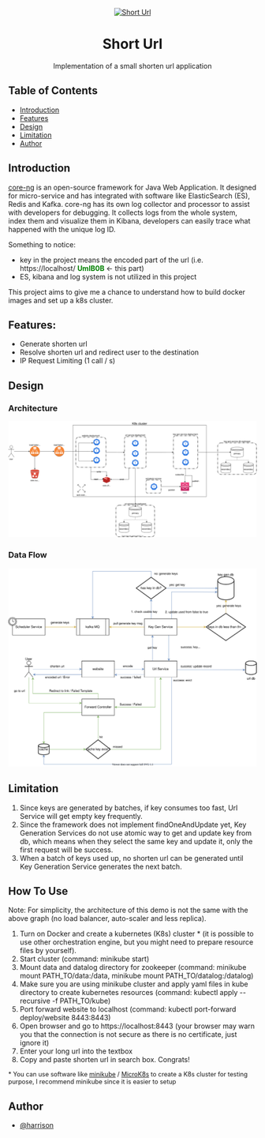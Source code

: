 <p align="center">
    <a href="" width="200" rel="noopener">
    <img src="https://image.flaticon.com/icons/svg/825/825250.svg"  width="200" alt="Short Url"></a>
</p>

<h1 align="center">Short Url</h1>

<p align="center">Implementation of a small shorten url application</p>

## Table of Contents

- [Introduction](#introduction)
- [Features](#features)
- [Design](#design)
- [Limitation](#limitation)
- [Author](#author)

## Introduction

<a href="https://github.com/neowu/core-ng-project">core-ng</a> is an open-source framework for Java Web Application. It designed for micro-service and has integrated with software like ElasticSearch (ES), Redis and Kafka. core-ng has its own log collector and processor to assist with developers for
debugging. It collects logs from the whole system, index them and visualize them in Kibana, developers can easily trace what happened with the unique log ID.

Something to notice:

- key in the project means the encoded part of the url (i.e. https://localhost/ <b style='color: green'>UmlB0B</b> <- this part)
- ES, kibana and log system is not utilized in this project

This project aims to give me a chance to understand how to build docker images and set up a k8s cluster.

## Features:

- Generate shorten url
- Resolve shorten url and redirect user to the destination
- IP Request Limiting (1 call / s)

## Design

### Architecture ###

![](graph/architecture.svg)

### Data Flow ###

![](graph/flow.svg)

## Limitation

1. Since keys are generated by batches, if key consumes too fast, Url Service will get empty key frequently.
2. Since the framework does not implement findOneAndUpdate yet, Key Generation Services do not use atomic way to get and update key from db, which means when they select the same key and update it, only the first request will be success.
3. When a batch of keys used up, no shorten url can be generated until Key Generation Service generates the next batch.

## How To Use

Note: For simplicity, the architecture of this demo is not the same with the above graph (no load balancer, auto-scaler and less replica).

1. Turn on Docker and create a kubernetes (K8s) cluster * (it is possible to use other orchestration engine, but you might need to prepare resource files by yourself).
2. Start cluster (command: minikube start)
3. Mount data and datalog directory for zookeeper (command: minikube mount PATH_TO/data:/data, minikube mount PATH_TO/datalog:/datalog)
4. Make sure you are using minikube cluster and apply yaml files in kube directory to create kubernetes resources (command: kubectl apply --recursive -f PATH_TO/kube)
5. Port forward website to localhost (command: kubectl port-forward deploy/website 8443:8443)
6. Open browser and go to https://localhost:8443 (your browser may warn you that the connection is not secure as there is no certificate, just ignore it)
7. Enter your long url into the textbox
8. Copy and paste shorten url in search box. Congrats!

<p style="font-size: 12.5px">* You can use software like <u>minikube</u> / <u>MicroK8s</u> to create a K8s cluster for testing purpose, I recommend minikube since it is easier to setup</p>

## Author
- [@harrison](https://github.com/harrison-yck)
